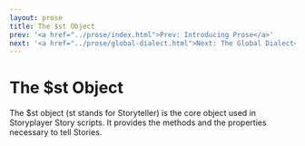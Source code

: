 ```yaml
---
layout: prose
title: The $st Object
prev: '<a href="../prose/index.html">Prev: Introducing Prose</a>'
next: '<a href="../prose/global-dialect.html">Next: The Global Dialect</a>'
---
```


# The $st Object

The $st object (st stands for Storyteller) is the core object used in Storyplayer Story scripts. It provides the methods and the properties necessary to tell Stories.

